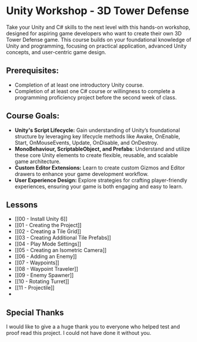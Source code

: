 # Unity Workshop - 3D Tower Defense

Take your Unity and C# skills to the next level with this hands-on workshop, designed for aspiring game developers who want to create their own 3D Tower Defense game. This course builds on your foundational knowledge of Unity and programming, focusing on practical application, advanced Unity concepts, and user-centric game design.
## Prerequisites:

- Completion of at least one introductory Unity course.
- Completion of at least one C# course or willingness to complete a programming proficiency project before the second week  of class.
## Course Goals:

- **Unity's Script Lifecycle:** Gain understanding of Unity’s foundational structure by leveraging key lifecycle methods like Awake, OnEnable, Start, OnMouseEvents, Update, OnDisable, and OnDestroy.
- **MonoBehaviour, ScriptableObject, and Prefabs**: Understand and utilize these core Unity elements to create flexible, reusable, and scalable game architecture. 
- **Custom Editor Extensions:** Learn to create custom Gizmos and Editor drawers to enhance your game development workflow.
- **User Experience Design:** Explore strategies for crafting player-friendly experiences, ensuring your game is both engaging and easy to learn.

## Lessons

* [[00 - Install Unity 6]] 
* [[01 - Creating the Project]]
* [[02 - Creating a Tile Grid]]
* [[03 - Creating Additional Tile Prefabs]]
* [[04 - Play Mode Settings]]
* [[05 - Creating an Isometric Camera]]
* [[06 - Adding an Enemy]]
* [[07 - Waypoints]]
* [[08 - Waypoint Traveler]]
* [[09 - Enemy Spawner]]
* [[10 - Rotating Turret]]
* [[11 - Projectile]]
* 

## Special Thanks
I would like to give a a huge thank you to everyone who helped test and proof read this project. I could not have done it without you.


